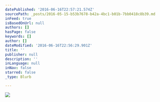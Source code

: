 ```yaml
---
datePublished: '2016-06-16T22:57:21.574Z'
sourcePath: _posts/2016-05-15-b53b7678-b42a-4bc1-b01b-7bb0418c8b39.md
inFeed: true
isBasedOnUrl: null
authors: []
hasPage: false
keywords: []
author: []
dateModified: '2016-06-16T22:56:29.901Z'
title: ''
publisher: null
description: ''
inLanguage: null
inNav: false
starred: false
_type: Blurb

---
```

![](https://s3-us-west-2.amazonaws.com/the-grid-img/p/ccc8d04594661b02234a457528b1b4d41173a2cc.jpg)
